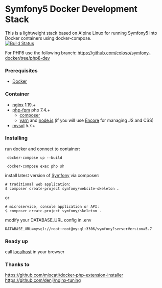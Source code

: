 # Symfony5 Docker Development Stack
This is a lightweight stack based on Alpine Linux for running Symfony5 into Docker containers using docker-compose.  
[![Build Status](https://travis-ci.org/coloso/symfony-docker.svg?branch=master)](https://travis-ci.org/coloso/symfony-docker)

For PHP8 use the following branch: https://github.com/coloso/symfony-docker/tree/php8-dev  

### Prerequisites
* [Docker](https://www.docker.com/)

### Container
 - [nginx](https://hub.docker.com/_/nginx) 1.19.+
 - [php-fpm](https://hub.docker.com/_/php) php 7.4.+
    - [composer](https://getcomposer.org/) 
    - [yarn](https://yarnpkg.com/lang/en/) and [node.js](https://nodejs.org/en/) (if you will use [Encore](https://symfony.com/doc/current/frontend/encore/installation.html) for managing JS and CSS)
- [mysql](https://hub.docker.com/_/mysql/) 5.7.+

### Installing

run docker and connect to container:
```
 docker-compose up --build
```
```
 docker-compose exec php sh
```
install latest version of [Symfony](http://symfony.com/doc/current/setup.html) via composer:
```
# traditional web application: 
$ composer create-project symfony/website-skeleton .
```
or 
```
# microservice, console application or API:
$ composer create-project symfony/skeleton .
```

modify your DATABASE_URL config in .env 
```
DATABASE_URL=mysql://root:root@mysql:3306/symfony?serverVersion=5.7
```
### Ready up
call [localhost](http://localhost/) in your browser
 
### Thanks to
https://github.com/mlocati/docker-php-extension-installer \
https://github.com/denji/nginx-tuning